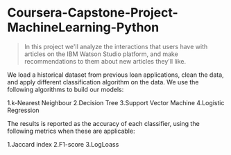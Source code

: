 # Coursera-Capstone-Project-MachineLearning-Python

>In this project we'll analyze the interactions that users have with articles on the IBM Watson Studio platform, and make recommendations to them about new articles they'll like.

We load a historical dataset from previous loan applications, clean the data, and apply different classification algorithm on the data. We use the following algorithms to build our models:

  1.k-Nearest Neighbour
  2.Decision Tree
  3.Support Vector Machine
  4.Logistic Regression

The results is reported as the accuracy of each classifier, using the following metrics when these are applicable:

  1.Jaccard index
  2.F1-score
  3.LogLoass

